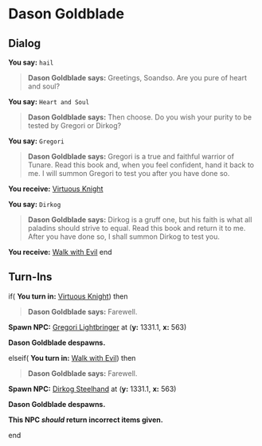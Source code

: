 # Dason Goldblade
## Dialog

**You say:** `hail`



>**Dason Goldblade says:** Greetings, Soandso.  Are you pure of heart and soul?

**You say:** `Heart and Soul`



>**Dason Goldblade says:** Then choose. Do you wish your purity to be tested by Gregori or Dirkog?

**You say:** `Gregori`



>**Dason Goldblade says:** Gregori is a true and faithful warrior of Tunare.  Read this book and, when you feel confident, hand it back to me.  I will summon Gregori to test you after you have done so.


**You receive:**  [Virtuous Knight](/item/18526)

**You say:** `Dirkog`



>**Dason Goldblade says:** Dirkog is a gruff one, but his faith is what all paladins should strive to equal.  Read this book and return it to me.  After you have done so, I shall summon Dirkog to test you.


**You receive:**  [Walk with Evil](/item/18527)
end

## Turn-Ins



if( **You turn in:** [Virtuous Knight](/item/18526)) then 


>**Dason Goldblade says:** Farewell.


**Spawn NPC:**  [Gregori Lightbringer](/npc/71089) at (**y:** 1331.1, **x:** 563)


**Dason Goldblade despawns.**

elseif( **You turn in:** [Walk with Evil](/item/18527)) then 


>**Dason Goldblade says:** Farewell.


**Spawn NPC:**  [Dirkog Steelhand](/npc/71077) at (**y:** 1331.1, **x:** 563)


**Dason Goldblade despawns.**

**This NPC *should* return incorrect items given.**

end